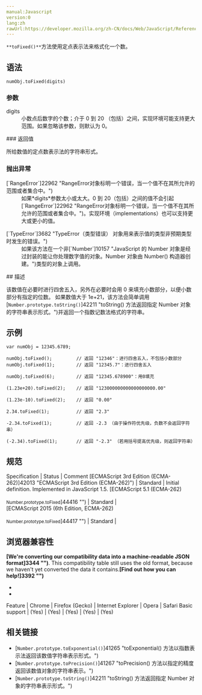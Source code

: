 ```yaml
---
manual:Javascript
version:0
lang:zh
rawUrl:https://developer.mozilla.org/zh-CN/docs/Web/JavaScript/Reference/Global_Objects/Number/toFixed
---
```






`**toFixed()**`方法使用定点表示法来格式化一个数。


## 语法<a name="Syntax"></a>

```
numObj.toFixed(digits)
```

### 参数<a name="Parameter"></a>
<dl><dt id=''>digits</dt><dd>小数点后数字的个数；介于 0 到 20 （包括）之间，实现环境可能支持更大范围。如果忽略该参数，则默认为 0。</dd></dl>
### 返回值<a name="Returns"></a>


所给数值的定点数表示法的字符串形式。


### 抛出异常<a name="Throws"></a>
<dl><dt id=''>[`RangeError`]22962 "RangeError对象标明一个错误，当一个值不在其所允许的范围或者集合中。")</dt><dd>如果*digits*参数太小或太大。0 到 20（包括）之间的值不会引起[`RangeError`]22962 "RangeError对象标明一个错误，当一个值不在其所允许的范围或者集合中。")。实现环境（implementations）也可以支持更大或更小的值。</dd></dl><dl><dt id=''>[`TypeError`]3682 "TypeError（类型错误） 对象用来表示值的类型非预期类型时发生的错误。")</dt><dd>如果该方法在一个非[`Number`]10157 "JavaScript 的 Number 对象是经过封装的能让你处理数字值的对象。Number 对象由 Number() 构造器创建。")类型的对象上调用。</dd></dl>
## 描述<a name="描述"></a>


该数值在必要时进行四舍五入，另外在必要时会用 0 来填充小数部分，以便小数部分有指定的位数。 如果数值大于 1e+21，该方法会简单调用[`Number.prototype.toString()`]42211 "toString() 方法返回指定 Number 对象的字符串表示形式。")并返回一个指数记数法格式的字符串。


## 示例<a name="Example"></a>

```
var numObj = 12345.6789;

numObj.toFixed();         // 返回 "12346"：进行四舍五入，不包括小数部分
numObj.toFixed(1);        // 返回 "12345.7"：进行四舍五入

numObj.toFixed(6);        // 返回 "12345.678900"：用0填充

(1.23e+20).toFixed(2);    // 返回 "123000000000000000000.00"

(1.23e-10).toFixed(2);    // 返回 "0.00"

2.34.toFixed(1);          // 返回 "2.3"

-2.34.toFixed(1);         // 返回 -2.3 （由于操作符优先级，负数不会返回字符串）

(-2.34).toFixed(1);       // 返回 "-2.3" （若用括号提高优先级，则返回字符串）
```

## 规范<a name="规范"></a>

Specification | Status | Comment 
[ECMAScript 3rd Edition (ECMA-262)]42013 "ECMAScript 3rd Edition (ECMA-262)") | Standard | Initial definition. Implemented in JavaScript 1.5. 
[ECMAScript 5.1 (ECMA-262)<br></br><small>Number.prototype.toFixed</small>]44416 "") | Standard |  
[ECMAScript 2015 (6th Edition, ECMA-262)<br></br><small>Number.prototype.toFixed</small>]44417 "") | Standard |  


## 浏览器兼容性<a name="浏览器兼容性"></a>


**[We&#39;re converting our compatibility data into a machine-readable JSON format]3344 "")**. This compatibility table still uses the old format, because we haven&#39;t yet converted the data it contains.**[Find out how you can help!]3392 "")**


* 
* 

Feature | Chrome | Firefox (Gecko) | Internet Explorer | Opera | Safari 
Basic support | (Yes) | (Yes) | (Yes) | (Yes) | (Yes) 





## 相关链接<a name="相关链接"></a>

* [`Number.prototype.toExponential()`]41265 "toExponential() 方法以指数表示法返回该数值字符串表示形式。")
* [`Number.prototype.toPrecision()`]41267 "toPrecision() 方法以指定的精度返回该数值对象的字符串表示。")
* [`Number.prototype.toString()`]42211 "toString() 方法返回指定 Number 对象的字符串表示形式。")



